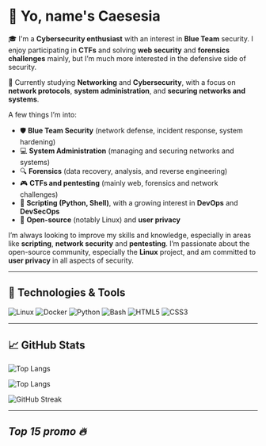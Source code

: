 # 👋 Yo, name's Caesesia

🎓 I'm a **Cybersecurity enthusiast** with an interest in **Blue Team** security. I enjoy participating in **CTFs** and solving **web security** and **forensics challenges** mainly, but I’m much more interested in the defensive side of security.

🐧 Currently studying **Networking** and **Cybersecurity**, with a focus on **network protocols**, **system administration**, and **securing networks and systems**.

A few things I’m into:
- 🛡️ **Blue Team Security** (network defense, incident response, system hardening)
- 💻 **System Administration** (managing and securing networks and systems)
- 🔍 **Forensics** (data recovery, analysis, and reverse engineering)
- 🎮 **CTFs and pentesting** (mainly web, forensics and network challenges)
- 🐍 **Scripting (Python, Shell)**, with a growing interest in **DevOps** and **DevSecOps**
- 🐧 **Open-source** (notably Linux) and **user privacy**

I’m always looking to improve my skills and knowledge, especially in areas like **scripting**, **network security** and **pentesting**. I’m passionate about the open-source community, especially the **Linux** project, and am committed to **user privacy** in all aspects of security.

---

## 🔧 Technologies & Tools
![Linux](https://img.shields.io/badge/Linux-FCC624?style=for-the-badge&logo=linux&logoColor=black)
![Docker](https://img.shields.io/badge/Docker-2496ED?style=for-the-badge&logo=docker&logoColor=white)
![Python](https://img.shields.io/badge/Python-3670A0?style=for-the-badge&logo=python&logoColor=white)
![Bash](https://img.shields.io/badge/Bash-4EAA25?style=for-the-badge&logo=gnubash&logoColor=white)
![HTML5](https://img.shields.io/badge/HTML5-E34F26?style=for-the-badge&logo=html5&logoColor=white)
![CSS3](https://img.shields.io/badge/CSS3-1572B6?style=for-the-badge&logo=css3&logoColor=white)

---

## 📈 GitHub Stats
 ![Top Langs](https://github-readme-stats.vercel.app/api/top-langs/?username=caesesia&layout=compact&theme=vision-friendly-dark)

 ![Top Langs](https://github-readme-stats.vercel.app/api/pin/?username=caesesia&repo=discord&layout=compact&theme=vision-friendly-dark)

 ![GitHub Streak](https://streak-stats.demolab.com?user=caesesia&theme=vision-friendly-dark)

---
<!--
## 📫 If you’re into **defensive security**, **network administration**, **DevOps**, **open-source**, or **privacy**, feel free to connect :
- ✉️ Email: `R E D A C T E D`
- 🌐 Portfolio (in build): `R E D A C T E D`

I’d love to learn from others and share knowledge!

---
-->

## *Top 15 promo 🔥*
